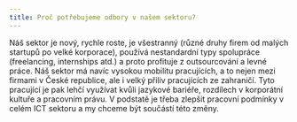 ```yaml
---
title: Proč potřebujeme odbory v našem sektoru?
---
```

Náš sektor je nový, rychle roste, je všestranný (různé druhy firem od malých startupů po velké korporace), používá nestandardní typy spolupráce (freelancing, internships atd.) a proto profituje z outsourcování a levné práce. Náš sektor má navíc vysokou mobilitu pracujících, a to nejen mezi firmami v České republice, ale i velký přiliv pracujících ze zahraničí. Tyto pracující je pak lehčí využívat kvůli jazykové bariéře, rozdílech v korporátní kultuře a pracovním právu. V podstatě je třeba zlepšit pracovní podmínky v celém ICT sektoru a my chceme být součástí této změny.
